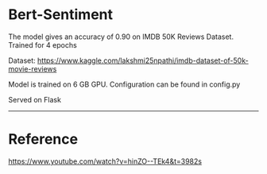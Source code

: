 # Bert-Sentiment

The model gives an accuracy of 0.90 on IMDB 50K Reviews Dataset. Trained for 4 epochs

Dataset: https://www.kaggle.com/lakshmi25npathi/imdb-dataset-of-50k-movie-reviews

Model is trained on 6 GB GPU. Configuration can be found in config.py

Served on Flask
_________________________________________________________________________________________________

# Reference

https://www.youtube.com/watch?v=hinZO--TEk4&t=3982s
